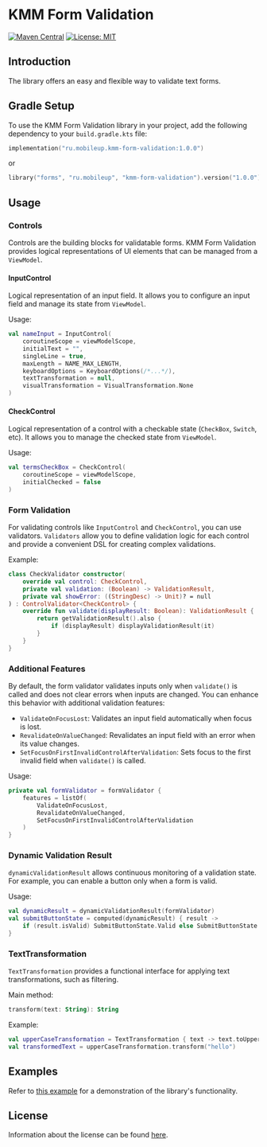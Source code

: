 # KMM Form Validation
[![Maven Central](https://img.shields.io/maven-central/v/ru.mobileup/kmm-form-validation)](https://repo1.maven.org/maven2/ru/mobileup/kmm-form-validation)
[![License: MIT](https://img.shields.io/badge/License-MIT-yellow.svg)](https://opensource.org/licenses/MIT)

## Introduction
The library offers an easy and flexible way to validate text forms.

## Gradle Setup
To use the KMM Form Validation library in your project, add the following dependency to your `build.gradle.kts` file:
```kotlin
implementation("ru.mobileup.kmm-form-validation:1.0.0")
```
or
```kotlin
library("forms", "ru.mobileup", "kmm-form-validation").version("1.0.0")
```

## Usage

### Controls
Controls are the building blocks for validatable forms. KMM Form Validation provides logical representations of UI elements that can be managed from a `ViewModel`.

#### InputControl
Logical representation of an input field. It allows you to configure an input field and manage its state from `ViewModel`.

Usage:
```kotlin
val nameInput = InputControl(
    coroutineScope = viewModelScope,
    initialText = "",
    singleLine = true,
    maxLength = NAME_MAX_LENGTH,
    keyboardOptions = KeyboardOptions(/*...*/),
    textTransformation = null,
    visualTransformation = VisualTransformation.None
)
```

#### CheckControl
Logical representation of a control with a checkable state (`CheckBox`, `Switch`, etc). It allows you to manage the checked state from `ViewModel`.

Usage:
```kotlin
val termsCheckBox = CheckControl(
    coroutineScope = viewModelScope,
    initialChecked = false
)
```

### Form Validation
For validating controls like `InputControl` and `CheckControl`, you can use validators. `Validators` allow you to define validation logic for each control and provide a convenient DSL for creating complex validations.

Example:
```kotlin
class CheckValidator constructor(
    override val control: CheckControl,
    private val validation: (Boolean) -> ValidationResult,
    private val showError: ((StringDesc) -> Unit)? = null
) : ControlValidator<CheckControl> {
    override fun validate(displayResult: Boolean): ValidationResult {
        return getValidationResult().also {
            if (displayResult) displayValidationResult(it)
        }
    }
}
```

### Additional Features
By default, the form validator validates inputs only when `validate()` is called and does not clear errors when inputs are changed. You can enhance this behavior with additional validation features:
- `ValidateOnFocusLost`: Validates an input field automatically when focus is lost.
- `RevalidateOnValueChanged`: Revalidates an input field with an error when its value changes.
- `SetFocusOnFirstInvalidControlAfterValidation`: Sets focus to the first invalid field when `validate()` is called.

Usage:
```kotlin
private val formValidator = formValidator {
    features = listOf(
        ValidateOnFocusLost,
        RevalidateOnValueChanged,
        SetFocusOnFirstInvalidControlAfterValidation
    )
}
```

### Dynamic Validation Result
`dynamicValidationResult` allows continuous monitoring of a validation state. For example, you can enable a button only when a form is valid.

Usage:
```kotlin
val dynamicResult = dynamicValidationResult(formValidator)
val submitButtonState = computed(dynamicResult) { result ->
    if (result.isValid) SubmitButtonState.Valid else SubmitButtonState.Invalid
}
```

### TextTransformation
`TextTransformation` provides a functional interface for applying text transformations, such as filtering.

Main method:
```kotlin
transform(text: String): String
```

Example:
```kotlin
val upperCaseTransformation = TextTransformation { text -> text.toUpperCase() }
val transformedText = upperCaseTransformation.transform("hello")
```

## Examples
Refer to [this example](https://github.com/MobileUpLLC/KMM-Form-Validation/tree/main/sample) for a demonstration of the library's functionality.

## License
Information about the license can be found [here](https://github.com/MobileUpLLC/KMM-Form-Validation/blob/master/LICENSE).
